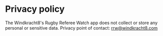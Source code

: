 # Privacy policy
The Windkracht8's Rugby Referee Watch app does not collect or store any personal or sensitive data.
Privacy point of contact: rrw@windkracht8.com
